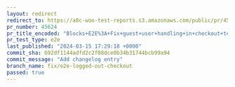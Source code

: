 ```yaml
---
layout: redirect
redirect_to: https://a8c-woo-test-reports.s3.amazonaws.com/public/pr/45624/e2e/index.html
pr_number: 45624
pr_title_encoded: "Blocks+E2E%3A+Fix+guest+user+handling+in+checkout+tests"
pr_test_type: e2e
last_published: "2024-03-15 17:29:18 +0000"
commit_sha: 692df1144adfd2c2f08dce0b34b31744bcb99a94
commit_message: "Add changelog entry"
branch_name: fix/e2e-logged-out-checkout
passed: true
---
```

